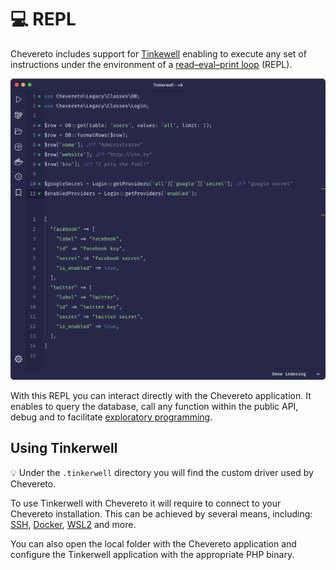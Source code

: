 # 💻 REPL

Chevereto includes support for [Tinkewell](https://tinkerwell.app/) enabling to execute any set of instructions under the environment of a [read–eval–print loop](https://en.wikipedia.org/wiki/Read%E2%80%93eval%E2%80%93print_loop) (REPL).

![Tinkerwell Chevereto](../../src/third-party/tinkerwell/tinkerwell-chevereto.png)

With this REPL you can interact directly with the Chevereto application. It enables to query the database, call any function within the public API, debug and to facilitate [exploratory programming](https://en.wikipedia.org/wiki/Exploratory_programming).

## Using Tinkerwell

💡 Under the `.tinkerwell` directory you will find the custom driver used by Chevereto.

To use Tinkerwell with Chevereto it will require to connect to your Chevereto installation. This can be achieved by several means, including: [SSH](https://tinkerwell.app/docs/3/setup-guides/ssh), [Docker](https://tinkerwell.app/docs/3/setup-guides/docker), [WSL2](https://tinkerwell.app/docs/3/setup-guides/wsl) and more.

You can also open the local folder with the Chevereto application and configure the Tinkerwell application with the appropriate PHP binary.
